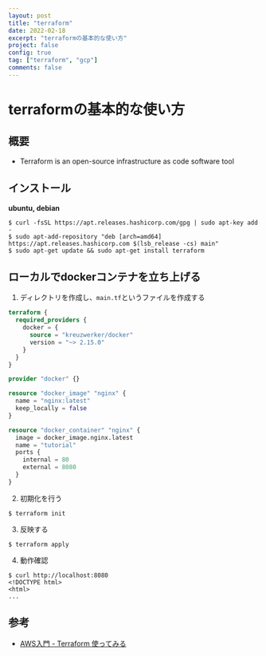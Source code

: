 ```yaml
---
layout: post
title: "terraform"
date: 2022-02-18
excerpt: "terraformの基本的な使い方"
project: false
config: true
tag: ["terraform", "gcp"]
comments: false
---
```


# terraformの基本的な使い方

## 概要
 - Terraform is an open-source infrastructure as code software tool

## インストール

**ubuntu, debian**  
```console
$ curl -fsSL https://apt.releases.hashicorp.com/gpg | sudo apt-key add -
$ sudo apt-add-repository "deb [arch=amd64] https://apt.releases.hashicorp.com $(lsb_release -cs) main"
$ sudo apt-get update && sudo apt-get install terraform
```

## ローカルでdockerコンテナを立ち上げる

 1. ディレクトリを作成し、`main.tf`というファイルを作成する

```tf
terraform {
  required_providers {
    docker = {
      source = "kreuzwerker/docker"
      version = "~> 2.15.0"
    }
  }
}

provider "docker" {}

resource "docker_image" "nginx" {
  name = "nginx:latest"
  keep_locally = false
}

resource "docker_container" "nginx" {
  image = docker_image.nginx.latest
  name = "tutorial"
  ports {
    internal = 80
    external = 8080
  }
}
```

 2. 初期化を行う

```console
$ terraform init
```

 3. 反映する
```console
$ terraform apply
```
 4. 動作確認

```console
$ curl http://localhost:8080
<!DOCTYPE html>
<html>
...
```

## 参考
 - [AWS入門 - Terraform 使ってみる](https://zenn.dev/umatoma/articles/9fb6e2b8481838)

